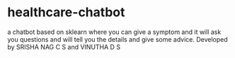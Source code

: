 # healthcare-chatbot
a chatbot based on sklearn where you can give a symptom and it will ask you questions and will tell you the details and give some advice.
Developed by SRISHA NAG C S and VINUTHA D S

